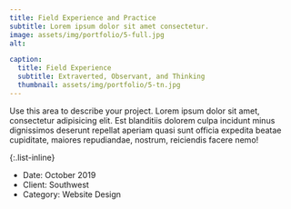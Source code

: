 ```yaml
---
title: Field Experience and Practice
subtitle: Lorem ipsum dolor sit amet consectetur.
image: assets/img/portfolio/5-full.jpg
alt: 

caption:
  title: Field Experience
  subtitle: Extraverted, Observant, and Thinking
  thumbnail: assets/img/portfolio/5-tn.jpg
---
```

Use this area to describe your project. Lorem ipsum dolor sit amet, consectetur adipisicing elit. Est blanditiis dolorem culpa incidunt minus dignissimos deserunt repellat aperiam quasi sunt officia expedita beatae cupiditate, maiores repudiandae, nostrum, reiciendis facere nemo!

{:.list-inline}
- Date: October 2019
- Client: Southwest
- Category: Website Design

